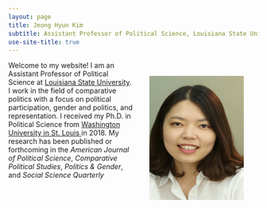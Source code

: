 ```yaml
---
layout: page
title: Jeong Hyun Kim
subtitle: Assistant Professor of Political Science, Louisiana State University
use-site-title: true
---
```


<img src="/img/Kim_picture_2016.jpg" align="right" alt="JKim profile" height="250" width="190" hspace="30" vspace="30"> 

<p> Welcome to my website! I am an Assistant Professor of Political Science at <a href="https://www.lsu.edu/hss/polisci/" target="_blank"> Louisiana State University</a>. I work in the field of comparative politics with a focus on political participation, gender and politics, and representation. I received my Ph.D. in Political Science from <a href="http://polisci.wustl.edu//" target="_blank"> Washington University in St. Louis </a> in 2018. My research has been published or forthcoming in the <i> American Journal of Political Science</i>,  <i>  Comparative Political Studies</i>, <i> Politics & Gender</i>, and <i> Social Science Quarterly</i> </p>

